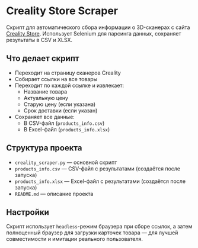# Creality Store Scraper

Скрипт для автоматического сбора информации о 3D-сканерах с сайта [Creality Store](https://store.creality.com/collections/scanners). Использует Selenium для парсинга данных, сохраняет результаты в CSV и XLSX.

## Что делает скрипт

- Переходит на страницу сканеров Creality  
- Собирает ссылки на все товары  
- Переходит по каждой ссылке и извлекает:  
  - Название товара  
  - Актуальную цену  
  - Старую цену (если указана)  
  - Срок доставки (если указан)  
- Сохраняет все данные:  
  - В CSV-файл (`products_info.csv`)  
  - В Excel-файл (`products_info.xlsx`)

## Структура проекта

- `creality_scraper.py` — основной скрипт  
- `products_info.csv` — CSV-файл с результатами (создаётся после запуска)  
- `products_info.xlsx` — Excel-файл с результатами (создаётся после запуска)  
- `README.md` — описание проекта

## Настройки

Скрипт использует `headless`-режим браузера при сборе ссылок, а затем полноценный браузер для загрузки карточек товара — для лучшей совместимости и имитации реального пользователя.



